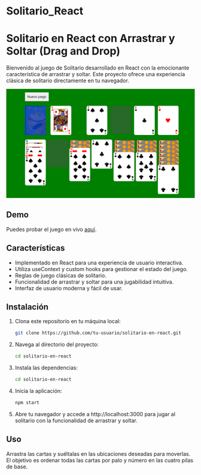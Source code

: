 # Solitario_React

# Solitario en React con Arrastrar y Soltar (Drag and Drop)

Bienvenido al juego de Solitario desarrollado en React con la emocionante característica de arrastrar y soltar. Este proyecto ofrece una experiencia clásica de solitario directamente en tu navegador.

![Solitario en React con Arrastrar y Soltar](solitario.png)

## Demo

Puedes probar el juego en vivo [aquí](https://solitario-react.vercel.app/).

## Características

- Implementado en React para una experiencia de usuario interactiva.
- Utiliza useContext y custom hooks para gestionar el estado del juego.
- Reglas de juego clásicas de solitario.
- Funcionalidad de arrastrar y soltar para una jugabilidad intuitiva.
- Interfaz de usuario moderna y fácil de usar.

## Instalación

1. Clona este repositorio en tu máquina local:

   ```bash
   git clone https://github.com/tu-usuario/solitario-en-react.git
   ```

2. Navega al directorio del proyecto:
   ```bash
   cd solitario-en-react
   ```
3. Instala las dependencias:

   ```bash
   cd solitario-en-react
   ```

4. Inicia la aplicación:

   ```bash
   npm start
   ```

5. Abre tu navegador y accede a http://localhost:3000 para jugar al solitario con la funcionalidad de arrastrar y soltar.

## Uso

Arrastra las cartas y suéltalas en las ubicaciones deseadas para moverlas.
El objetivo es ordenar todas las cartas por palo y número en las cuatro pilas de base.
